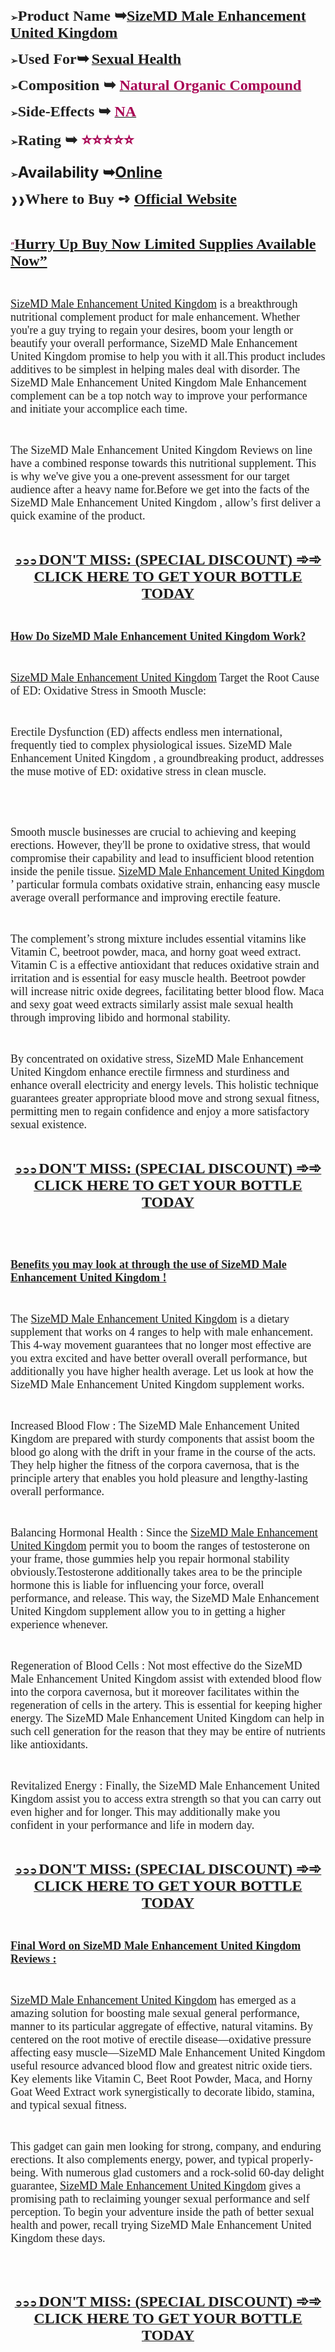 <p><span style="color: #212121;"><strong>➢</strong><span style="font-size: large;"><strong><span style="font-family: 'Liberation Serif', serif;"><span style="font-size: x-large;">Product Name ➥</span></span></strong><strong><a class="western" href="https://besthealthtopic.com/vigosurge-male-enhancement-buy/"><span style="font-family: 'Liberation Serif', serif;"><span style="font-size: x-large;">SizeMD Male Enhancement United Kingdom</span></span></a></strong></span></span></p>
<p><span style="color: #212121;"><strong>➢<span style="font-size: large;"><span style="font-family: 'Liberation Serif', serif;"><span style="font-size: x-large;"><strong>Used For</strong></span></span></span></strong></span><strong><span style="font-family: 'Liberation Serif', serif;"><span style="font-size: x-large;"><strong>➥</strong></span></span></strong> <strong><a class="western" href="https://besthealthtopic.com/vigosurge-male-enhancement-buy/"><span style="font-family: 'Liberation Serif', serif;"><span style="font-size: x-large;"><strong>Sexual Health</strong></span></span></a></strong></p>
<p><span style="color: #212121;"><strong>➢</strong><span style="font-family: 'Liberation Serif', serif;"><span style="font-size: large;"><strong><span style="font-size: x-large;"><strong>Composition ➥ </strong></span></strong><strong><a class="western" href="https://besthealthtopic.com/vigosurge-male-enhancement-buy/"><span style="color: #a80053;"><span style="font-size: x-large;"><strong>Natural Organic Compound</strong></span></span></a></strong></span></span></span></p>
<p><span style="color: #212121;"><strong>➢</strong><span style="font-family: 'Liberation Serif', serif;"><span style="font-size: large;"><strong><span style="font-size: x-large;"><strong>Side-Effects ➥ </strong></span></strong><strong><a class="western" href="https://besthealthtopic.com/vigosurge-male-enhancement-buy/"><span style="color: #a80053;"><span style="font-size: x-large;"><strong>NA</strong></span></span></a></strong></span></span></span></p>
<p><span style="color: #212121;"><strong>➢</strong><span style="font-family: 'Liberation Serif', serif;"><span style="font-size: large;"><strong><span style="font-size: x-large;"><strong>Rating ➥ </strong></span></strong><strong><span style="color: #a80053;"><span style="font-size: x-large;"><strong>⭐⭐⭐⭐⭐</strong></span></span></strong></span></span></span></p>
<p><strong><span style="color: #212121;">➢</span></strong><strong><span style="font-size: x-large;"><strong>Availability ➥</strong></span></strong><strong><a class="western" href="https://besthealthtopic.com/vigosurge-male-enhancement-buy/"><span style="font-size: x-large;"><strong>Online</strong></span></a></strong></p>
<p><span style="color: #212121;"><strong>❱❱<span style="font-family: 'Liberation Serif', serif;"><span style="font-size: large;"><span style="font-size: x-large;"><strong>Where to Buy ➺ <a class="western" href="https://besthealthtopic.com/vigosurge-male-enhancement-buy/">Official Website</a></strong></span></span></span></strong></span></p>
<p>&nbsp;</p>
<p lang="en-GB" align="left"><span style="color: #212121;"><span style="color: #0563c1;"><a class="western" href="https://besthealthtopic.com/vigosurge-male-enhancement-buy/"><span style="color: #80003f;">&ldquo;</span></a><span style="font-family: 'Liberation Serif', serif;"><span style="font-size: x-large;"><a class="western" href="https://besthealthtopic.com/vigosurge-male-enhancement-buy/"><span lang="en-US"><strong>Hurry Up Buy Now Limited Supplies Available Now&rdquo;</strong></span></a></span></span></span></span></p>
<p>&nbsp;</p>
<p><span style="color: #212121;"><span style="font-family: 'Liberation Serif', serif;"><span style="font-size: large;"><a class="western" href="https://www.facebook.com/SizeMDMaleEnhancementUnitedKingdom/">SizeMD Male Enhancement United Kingdom</a> is a breakthrough nutritional complement product for male enhancement. Whether you're a guy trying to regain your desires, boom your length or beautify your overall performance, SizeMD Male Enhancement United Kingdom promise to help you with it all.This product includes additives to be simplest in helping males deal with disorder. The SizeMD Male Enhancement United Kingdom Male Enhancement complement can be a top notch way to improve your performance and initiate your accomplice each time.</span></span></span></p>
<p>&nbsp;</p>
<p><span style="color: #212121;"><span style="font-family: 'Liberation Serif', serif;"><span style="font-size: large;">The SizeMD Male Enhancement United Kingdom Reviews on line have a combined response towards this nutritional supplement. This is why we've give you a one-prevent assessment for our target audience after a heavy name for.Before we get into the facts of the SizeMD Male Enhancement United Kingdom , allow&rsquo;s first deliver a quick examine of the product.</span></span></span></p>
<p>&nbsp;</p>
<p align="center"><span style="color: #212121;"><u><strong><a class="western" href="https://healthnewsmart24x7.com/sizemd-male-enhancement-gummies-uk-buy/">➲➲➲ </a><span style="font-family: 'Liberation Serif', serif;"><span style="font-size: large;"><strong><a class="western" href="https://healthnewsmart24x7.com/sizemd-male-enhancement-gummies-uk-buy/"><span style="font-size: x-large;">DON'T MISS: (SPECIAL DISCOUNT) ➾➾ CLICK HERE TO GET YOUR BOTTLE TODAY</span></a></strong></span></span></strong></u></span></p>
<p>&nbsp;</p>
<p><span style="color: #212121;"><span style="font-family: 'Liberation Serif', serif;"><span style="font-size: large;"><u><strong>How Do SizeMD Male Enhancement United Kingdom Work?</strong></u></span></span></span></p>
<p>&nbsp;</p>
<p><span style="color: #212121;"><span style="font-family: 'Liberation Serif', serif;"><span style="font-size: large;"><a class="western" href="https://www.facebook.com/SizemdMaleEnhancementUK/">SizeMD Male Enhancement United Kingdom</a> Target the Root Cause of ED: Oxidative Stress in Smooth Muscle:</span></span></span></p>
<p>&nbsp;</p>
<p><span style="color: #212121;"><span style="font-family: 'Liberation Serif', serif;"><span style="font-size: large;">Erectile Dysfunction (ED) affects endless men international, frequently tied to complex physiological issues. SizeMD Male Enhancement United Kingdom , a groundbreaking product, addresses the muse motive of ED: oxidative stress in clean muscle.</span></span></span></p>
<p>&nbsp;</p>
<p>&nbsp;</p>
<p><span style="color: #212121;"><span style="font-family: 'Liberation Serif', serif;"><span style="font-size: large;">Smooth muscle businesses are crucial to achieving and keeping erections. However, they'll be prone to oxidative stress, that would compromise their capability and lead to insufficient blood retention inside the penile tissue. <a class="western" href="https://sizemd-male-enhancement-united-kingdom.company.site/">SizeMD Male Enhancement United Kingdom</a> &rsquo; particular formula combats oxidative strain, enhancing easy muscle average overall performance and improving erectile feature.</span></span></span></p>
<p>&nbsp;</p>
<p><span style="color: #212121;"><span style="font-family: 'Liberation Serif', serif;"><span style="font-size: large;">The complement&rsquo;s strong mixture includes essential vitamins like Vitamin C, beetroot powder, maca, and horny goat weed extract. Vitamin C is a effective antioxidant that reduces oxidative strain and irritation and is essential for easy muscle health. Beetroot powder will increase nitric oxide degrees, facilitating better blood flow. Maca and sexy goat weed extracts similarly assist male sexual health through improving libido and hormonal stability.</span></span></span></p>
<p>&nbsp;</p>
<p><span style="color: #212121;"><span style="font-family: 'Liberation Serif', serif;"><span style="font-size: large;">By concentrated on oxidative stress, SizeMD Male Enhancement United Kingdom enhance erectile firmness and sturdiness and enhance overall electricity and energy levels. This holistic technique guarantees greater appropriate blood move and strong sexual fitness, permitting men to regain confidence and enjoy a more satisfactory sexual existence.</span></span></span></p>
<p>&nbsp;</p>
<p align="center"><span style="color: #212121;"><u><strong><a class="western" href="https://healthnewsmart24x7.com/sizemd-male-enhancement-gummies-uk-buy/">➲➲➲ </a><span style="font-family: 'Liberation Serif', serif;"><span style="font-size: large;"><strong><a class="western" href="https://healthnewsmart24x7.com/sizemd-male-enhancement-gummies-uk-buy/"><span style="font-size: x-large;">DON'T MISS: (SPECIAL DISCOUNT) ➾➾ CLICK HERE TO GET YOUR BOTTLE TODAY</span></a></strong></span></span></strong></u></span></p>
<p>&nbsp;</p>
<p>&nbsp;</p>
<p><span style="color: #212121;"><span style="font-family: 'Liberation Serif', serif;"><span style="font-size: large;"><u><strong>Benefits you may look at through the use of SizeMD Male Enhancement United Kingdom !</strong></u></span></span></span></p>
<p>&nbsp;</p>
<p><span style="color: #212121;"><span style="font-family: 'Liberation Serif', serif;"><span style="font-size: large;">The <a class="western" href="https://sizemdmaleenhancement-uk.godaddysites.com/">SizeMD Male Enhancement United Kingdom</a> is a dietary supplement that works on 4 ranges to help with male enhancement. This 4-way movement guarantees that no longer most effective are you extra excited and have better overall overall performance, but additionally you have higher health average. Let us look at how the SizeMD Male Enhancement United Kingdom supplement works.</span></span></span></p>
<p>&nbsp;</p>
<p><span style="color: #212121;"><span style="font-family: 'Liberation Serif', serif;"><span style="font-size: large;">Increased Blood Flow : The SizeMD Male Enhancement United Kingdom are prepared with sturdy components that assist boom the blood go along with the drift in your frame in the course of the acts. They help higher the fitness of the corpora cavernosa, that is the principle artery that enables you hold pleasure and lengthy-lasting overall performance.</span></span></span></p>
<p>&nbsp;</p>
<p><span style="color: #212121;"><span style="font-family: 'Liberation Serif', serif;"><span style="font-size: large;">Balancing Hormonal Health : Since the <a class="western" href="https://www.facebook.com/SizeMDMaleEnhancementUnitedKingdom/">SizeMD Male Enhancement United Kingdom</a> permit you to boom the ranges of testosterone on your frame, those gummies help you repair hormonal stability obviously.Testosterone additionally takes area to be the principle hormone this is liable for influencing your force, overall performance, and release. This way, the SizeMD Male Enhancement United Kingdom supplement allow you to in getting a higher experience whenever.</span></span></span></p>
<p>&nbsp;</p>
<p><span style="color: #212121;"><span style="font-family: 'Liberation Serif', serif;"><span style="font-size: large;">Regeneration of Blood Cells : Not most effective do the SizeMD Male Enhancement United Kingdom assist with extended blood flow into the corpora cavernosa, but it moreover facilitates within the regeneration of cells in the artery. This is essential for keeping higher energy. The SizeMD Male Enhancement United Kingdom can help in such cell generation for the reason that they may be entire of nutrients like antioxidants.</span></span></span></p>
<p>&nbsp;</p>
<p><span style="color: #212121;"><span style="font-family: 'Liberation Serif', serif;"><span style="font-size: large;">Revitalized Energy : Finally, the SizeMD Male Enhancement United Kingdom assist you to access extra strength so that you can carry out even higher and for longer. This may additionally make you confident in your performance and life in modern day.</span></span></span></p>
<p>&nbsp;</p>
<p align="center"><span style="color: #212121;"><u><strong><a class="western" href="https://healthnewsmart24x7.com/sizemd-male-enhancement-gummies-uk-buy/">➲➲➲ </a><span style="font-family: 'Liberation Serif', serif;"><span style="font-size: large;"><strong><a class="western" href="https://healthnewsmart24x7.com/sizemd-male-enhancement-gummies-uk-buy/"><span style="font-size: x-large;">DON'T MISS: (SPECIAL DISCOUNT) ➾➾ CLICK HERE TO GET YOUR BOTTLE TODAY</span></a></strong></span></span></strong></u></span></p>
<p>&nbsp;</p>
<p><span style="color: #212121;"><span style="font-family: 'Liberation Serif', serif;"><span style="font-size: large;"><u><strong>Final Word on SizeMD Male Enhancement United Kingdom Reviews :</strong></u></span></span></span></p>
<p>&nbsp;</p>
<p><span style="color: #212121;"><span style="font-family: 'Liberation Serif', serif;"><span style="font-size: large;"><a class="western" href="https://sizemd-male-enhancement-united-kingdom.company.site/">SizeMD Male Enhancement United Kingdom</a> has emerged as a amazing solution for boosting male sexual general performance, manner to its particular aggregate of effective, natural vitamins. By centered on the root motive of erectile disease&mdash;oxidative pressure affecting easy muscle&mdash;SizeMD Male Enhancement United Kingdom useful resource advanced blood flow and greatest nitric oxide tiers. Key elements like Vitamin C, Beet Root Powder, Maca, and Horny Goat Weed Extract work synergistically to decorate libido, stamina, and typical sexual fitness.</span></span></span></p>
<p>&nbsp;</p>
<p><span style="color: #212121;"><span style="font-family: 'Liberation Serif', serif;"><span style="font-size: large;">This gadget can gain men looking for strong, company, and enduring erections. It also complements energy, power, and typical properly-being. With numerous glad customers and a rock-solid 60-day delight guarantee, <a class="western" href="https://sizemdmaleenhancement-uk.godaddysites.com/">SizeMD Male Enhancement United Kingdom</a> gives a promising path to reclaiming younger sexual performance and self perception. To begin your adventure inside the path of better sexual health and power, recall trying SizeMD Male Enhancement United Kingdom these days.</span></span></span></p>
<p lang="en-GB">&nbsp;</p>
<p>&nbsp;</p>
<p align="center"><span style="color: #212121;"><u><strong><a class="western" href="https://healthnewsmart24x7.com/sizemd-male-enhancement-gummies-uk-buy/">➲➲➲ </a><span style="font-family: 'Liberation Serif', serif;"><span style="font-size: large;"><strong><a class="western" href="https://healthnewsmart24x7.com/sizemd-male-enhancement-gummies-uk-buy/"><span style="font-size: x-large;">DON'T MISS: (SPECIAL DISCOUNT) ➾➾ CLICK HERE TO GET YOUR BOTTLE TODAY</span></a></strong></span></span></strong></u></span></p>
<p>&nbsp;</p>
